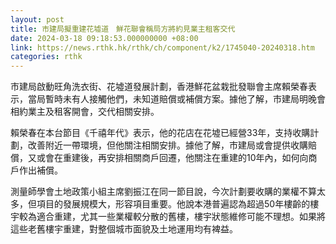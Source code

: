 ```yaml
---
layout: post
title: 市建局擬重建花墟道　鮮花聯會稱局方將約見業主租客交代
date: 2024-03-18 09:18:53.000000000 +08:00
link: https://news.rthk.hk/rthk/ch/component/k2/1745040-20240318.htm
categories: rthk
---
```


市建局啟動旺角洗衣街、花墟道發展計劃，香港鮮花盆栽批發聯會主席賴榮春表示，當局暫時未有人接觸他們，未知道賠償或補償方案。據他了解，市建局明晚會相約業主及租客開會，交代相關安排。

賴榮春在本台節目《千禧年代》表示，他的花店在花墟已經營33年，支持收購計劃，改善附近一帶環境，但他關注相關安排。據他了解，市建局或會提供收購賠償，又或會在重建後，再安排相關商戶回遷，他關注在重建的10年內，如何向商戶作出補償。

測量師學會土地政策小組主席劉振江在同一節目說，今次計劃要收購的業權不算太多，但項目的發展規模大，形容項目重要。他說本港普遍認為超過50年樓齡的樓宇較為適合重建，尤其一些業權較分散的舊樓，樓宇狀態維修可能不理想。如果將這些老舊樓宇重建，對整個城市面貌及土地運用均有裨益。
